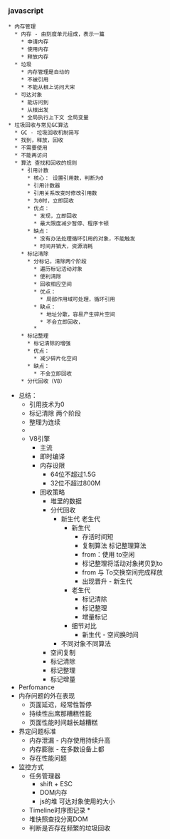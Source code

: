 ### javascript 
    * 内存管理
      * 内存 - 由刻度单元组成，表示一篇
        * 申请内存
        * 使用内存
        * 释放内存
      * 垃圾
        * 内存管理是自动的
        * 不被引用
        * 不能从根上访问大宋
      * 可达对象
        * 能访问到
        * 从根出发 
        * 全局执行上下文 全局变量
    * 垃圾回收与常见GC算法
      * GC - 垃圾回收机制简写
      * 找到，释放，回收
      * 不需要使用
      * 不能再访问
      * 算法 查找和回收的规则
        * 引用计数
          * 核心： 设置引用数，判断为0
          * 引用计数器
          * 引用关系改变时修改引用数
          * 为0时，立即回收
          * 优点：
            * 发现，立即回收
            * 最大限度减少暂停、程序卡顿
          * 缺点：
            * 没有办法处理循环引用的对象，不能触发
            * 时间开销大，资源消耗
        * 标记清除
          * 分标记，清除两个阶段
            * 遍历标记活动对象
            * 便利清除
            * 回收相应空间
            * 优点：
              * 局部作用域可处理，循环引用
            * 缺点：
              * 地址分散，容易产生碎片空间
              * 不会立即回收，
            * 
        * 标记整理
          * 标记清除的增强
          * 优点：
            * 减少碎片化空间
          * 缺点：
            * 不会立即回收
        * 分代回收（V8）
* 总结：
  * 引用技术为0   
  * 标记清除 两个阶段
  * 整理为连续
  * 
  * V8引擎
    * 主流
    * 即时编译
    * 内存设限
      * 64位不超过1.5G
      * 32位不超过800M
    * 回收策略
      * 堆里的数据
      * 分代回收
        * 新生代 老生代
          * 新生代
            * 存活时间短
            * 复制算法 标记整理算法
            * from：使用 to空闲
            * 标记整理将活动对象拷贝到to
            * from 与 To交换空间完成释放
            * 出现晋升 - 新生代
          * 老生代
            * 标记清除
            * 标记整理
            * 增量标记
          * 细节对比
            * 新生代 - 空间换时间
        * 不同对象不同算法
      * 空间复制
      * 标记清除
      * 标记整理
      * 标记增量
* Perfomance
* 内存问题的外在表现
  * 页面延迟，经常性暂停
  * 持续性出席那糟糕性能
  * 页面性能时间越长越糟糕
* 界定问题标准
  * 内存泄漏 - 内存使用持续升高
  * 内存膨胀 - 在多数设备上都
  * 存在性能问题
* 监控方式
  * 任务管理器
    * shift + ESC
    * DOM内存
    * js的堆 可达对象使用的大小
  * Timeline时序图记录
    * 
  * 堆快照查找分离DOM
  * 判断是否存在频繁的垃圾回收
